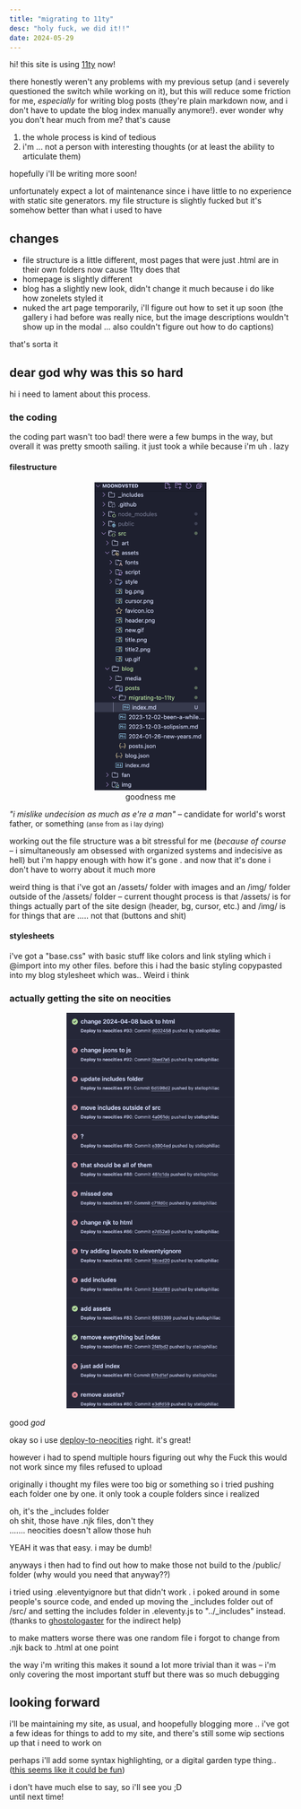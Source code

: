 ```yaml
---
title: "migrating to 11ty"
desc: "holy fuck, we did it!!"
date: 2024-05-29
---
```


hi! this site is using [11ty](https://www.11ty.dev/) now!

there honestly weren't any problems with my previous setup (and i severely questioned the switch while working on it), but this will reduce some friction for me, *especially* for writing blog posts (they're plain markdown now, and i don't have to update the blog index manually anymore!). ever wonder why you don't hear much from me? that's cause 

1. the whole process is kind of tedious
2. i'm ... not a person with interesting thoughts (or at least the ability to articulate them)

hopefully i'll be writing more soon! 

unfortunately expect a lot of maintenance since i have little to no experience with static site generators. my file structure is slightly fucked but it's somehow better than what i used to have

## changes
* file structure is a little different, most pages that were just .html are in their own folders now cause 11ty does that
* homepage is slightly different
* blog has a slightly new look, didn't change it much because i do like how zonelets styled it
* nuked the art page temporarily, i'll figure out how to set it up soon (the gallery i had before was really nice, but the image descriptions wouldn't show up in the modal ... also couldn't figure out how to do captions)

that's sorta it

## dear god why was this so hard
hi i need to lament about this process.
### the coding
the coding part wasn't too bad! there were a few bumps in the way, but overall it was pretty smooth sailing. it just took a while because i'm uh . lazy

#### filestructure
<center>
<figure style="max-width:200px">
<img src="./filestructure.png" alt="screenshot of this site's filestructure in vscodium">
<figcaption>goodness me</figcaption>
</figure>
</center>

*"i mislike undecision as much as e're a man"* – candidate for world's worst father, or something <small>(anse from as i lay dying)</small>

working out the file structure was a bit stressful for me (*because of course* – i simultaneously am obsessed with organized systems and indecisive as hell) but i'm happy enough with how it's gone . and now that it's done i don't have to worry about it much more

weird thing is that i've got an /assets/ folder with images and an /img/ folder outside of the /assets/ folder – current thought process is that /assets/ is for things actually part of the site design (header, bg, cursor, etc.) and /img/ is for things that are ..... not that (buttons and shit)

#### stylesheets

i've got a "base.css" with basic stuff like colors and link styling which i @import into my other files. before this i had the basic styling copypasted into my blog stylesheet which was.. Weird i think

### actually getting the site on neocities
<center>
<img src="./actions.png" alt="screenshot of the github actions for this site with a shit ton of failed runs" style="max-width:300px">
</center>

good *god*

okay so i use [deploy-to-neocities](https://github.com/bcomnes/deploy-to-neocities/tree/master) right. it's great! 

however i had to spend multiple hours figuring out why the Fuck this would not work since my files refused to upload

originally i thought my files were too big or something so i tried pushing each folder one by one. it only took a couple folders since i realized

oh, it's the _includes folder<br>
oh shit, those have .njk files, don't they<br>
....... neocities doesn't allow those huh

YEAH it was that easy. i may be dumb!

anyways i then had to find out how to make those not build to the /public/ folder (why would you need that anyway??)

i tried using .eleventyignore but that didn't work . i poked around in some people's source code, and ended up moving the _includes folder out of /src/ and setting the includes folder in .eleventy.js to "../_includes" instead. (thanks to [ghostologaster](https://ghostologaster.neocities.org/) for the indirect help)

to make matters worse there was one random file i forgot to change from .njk back to .html at one point

the way i'm writing this makes it sound a lot more trivial than it was – i'm only covering the most important stuff but there was so much debugging

## looking forward
i'll be maintaining my site, as usual, and hoopefully blogging more .. i've got a few ideas for things to add to my site, and there's still some wip sections up that i need to work on

perhaps i'll add some syntax highlighting, or a digital garden type thing.. ([this seems like it could be fun](https://github.com/kormyen/memex))

i don't have much else to say, so i'll see you ;D <br>until next time!